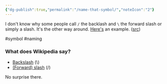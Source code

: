 ```yaml
---
{"dg-publish":true,"permalink":"/name-that-symbol/","noteIcon":"2"}
---
```


I don't know why some people call `/` the backlash and `\` the forward slash or simply a slash. It's the other way around. [Here's](https://youtube.com/clip/UgkxvaGKB3fEeUYrFxPaosF0vn-jW_o82YaE) an example. ([src](https://youtu.be/ccXkhFufQfw?t=225))

#symbol
#naming


### What does Wikipedia say?
- [Backslash](https://en.wikipedia.org/wiki/Backslash) (\\)
- [(Forward) slash](https://en.wikipedia.org/wiki/Forward_slash) (/)

No surprise there.


